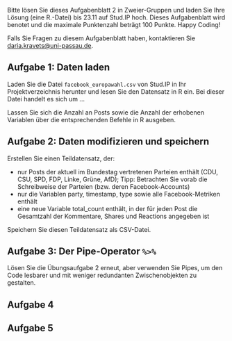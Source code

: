 Bitte lösen Sie dieses Aufgabenblatt 2 in Zweier-Gruppen und laden Sie Ihre Lösung (eine R.-Datei) bis 23.11 auf Stud.IP hoch. Dieses Aufgabenblatt wird benotet und die maximale Punktenzahl beträgt 100 Punkte. Happy Coding!

Falls Sie Fragen zu diesem Aufgabenblatt haben, kontaktieren Sie daria.kravets@uni-passau.de.

## Aufgabe 1: Daten laden

Laden Sie die Datei `facebook_europawahl.csv` von Stud.IP in Ihr Projektverzeichnis herunter und lesen Sie den Datensatz in R ein. Bei dieser Datei handelt es sich um ...

Lassen Sie sich die Anzahl an Posts sowie die Anzahl der erhobenen Variablen über die entsprechenden Befehle in R ausgeben.

## Aufgabe 2: Daten modifizieren und speichern

Erstellen Sie einen Teildatensatz, der:

* nur Posts der aktuell im Bundestag vertretenen Parteien enthält (CDU, CSU, SPD, FDP, Linke, Grüne, AfD); Tipp: Betrachten Sie vorab die Schreibweise der Parteien (bzw. deren Facebook-Accounts)
* nur die Variablen party, timestamp, type sowie alle Facebook-Metriken enthält
* eine neue Variable total_count enthält, in der für jeden Post die Gesamtzahl der Kommentare, Shares und Reactions angegeben ist

Speichern Sie diesen Teildatensatz als CSV-Datei.

## Aufgabe 3: Der Pipe-Operator `%>%`

Lösen Sie die Übungsaufgabe 2 erneut, aber verwenden Sie Pipes, um den Code lesbarer und mit weniger redundanten Zwischenobjekten zu gestalten.

## Aufgabe 4

## Aufgabe 5


